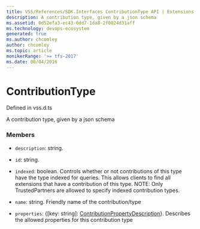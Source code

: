 ```yaml
---
title: VSS/References/SDK.Interfaces ContributionType API | Extensions for Azure DevOps Services
description: A contribution type, given by a json schema
ms.assetid: 0d52efa3-ec43-6dd7-1da8-2f0024d31aff
ms.technology: devops-ecosystem
generated: true
ms.author: chcomley
author: chcomley
ms.topic: article
monikerRange: '>= tfs-2017'
ms.date: 08/04/2016
---
```


# ContributionType

Defined in vss.d.ts

A contribution type, given by a json schema

### Members

- `description`: string.

- `id`: string.

- `indexed`: boolean. Controls whether or not contributions of this type have the type indexed for queries. This allows clients to find all extensions that have a contribution of this type. NOTE: Only TrustedPartners are allowed to specify indexed contribution types.

- `name`: string. Friendly name of the contribution/type

- `properties`: {[key: string]: [ContributionPropertyDescription](../../../VSS/References/SDK_Interfaces/ContributionPropertyDescription.md)}. Describes the allowed properties for this contribution type
